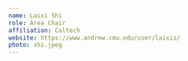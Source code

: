 ```yaml
---
name: Laixi Shi
role: Area Chair
affiliation: Caltech
website: https://www.andrew.cmu.edu/user/laixis/
photo: shi.jpeg
---
```

